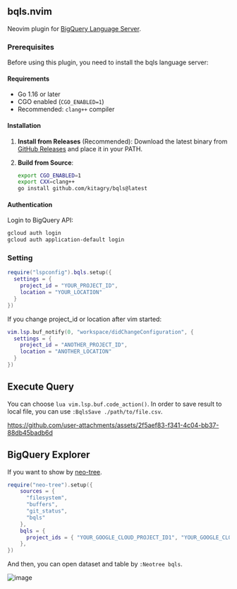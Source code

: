 ## bqls.nvim

Neovim plugin for [BigQuery Language Server](https://github.com/kitagry/bqls).

### Prerequisites

Before using this plugin, you need to install the bqls language server:

#### Requirements
- Go 1.16 or later
- CGO enabled (`CGO_ENABLED=1`)
- Recommended: `clang++` compiler

#### Installation

1. **Install from Releases** (Recommended):
   Download the latest binary from [GitHub Releases](https://github.com/kitagry/bqls/releases) and place it in your PATH.

2. **Build from Source**:
   ```bash
   export CGO_ENABLED=1
   export CXX=clang++
   go install github.com/kitagry/bqls@latest
   ```

#### Authentication

Login to BigQuery API:
```bash
gcloud auth login
gcloud auth application-default login
```

### Setting

```lua
require("lspconfig").bqls.setup({
  settings = {
    project_id = "YOUR_PROJECT_ID",
    location = "YOUR_LOCATION"
  }
})
```

If you change project_id or location after vim started:

```lua
vim.lsp.buf_notify(0, "workspace/didChangeConfiguration", {
  settings = {
    project_id = "ANOTHER_PROJECT_ID",
    location = "ANOTHER_LOCATION"
  }
})
```

## Execute Query

You can choose `lua vim.lsp.buf.code_action()`.
In order to save result to local file, you can use `:BqlsSave ./path/to/file.csv`.

https://github.com/user-attachments/assets/2f5aef83-f341-4c04-bb37-88db45badb6d

## BigQuery Explorer

If you want to show by [neo-tree](https://github.com/nvim-neo-tree/neo-tree.nvim).

```lua
require("neo-tree").setup({
    sources = {
      "filesystem",
      "buffers",
      "git_status",
      "bqls"
    },
    bqls = {
      project_ids = { "YOUR_GOOGLE_CLOUD_PROJECT_ID1", "YOUR_GOOGLE_CLOUD_PROJECT_ID2" },  -- default is {"bigquery-public-data"}
    },
})
```

And then, you can open dataset and table by `:Neotree bqls`.

![image](https://github.com/user-attachments/assets/83d37922-50fa-4c24-b9fd-7355238328fa)
